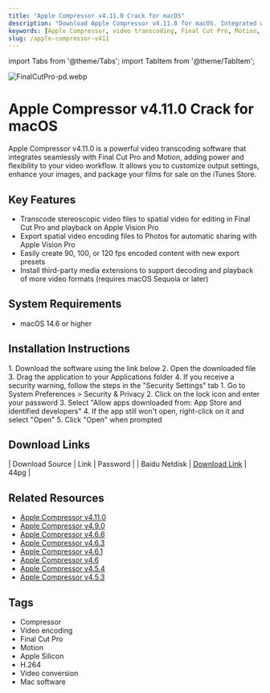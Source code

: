 ```yaml
---
title: "Apple Compressor v4.11.0 Crack for macOS"
description: "Download Apple Compressor v4.11.0 for macOS. Integrated with Final Cut Pro and Motion, it adds power and flexibility to video transcoding."
keywords: [Apple Compressor, video transcoding, Final Cut Pro, Motion, macOS, crack, download]
slug: /apple-compressor-v411
---
```


import Tabs from '@theme/Tabs';
import TabItem from '@theme/TabItem';

![FinalCutPro-pd.webp](https://list.ucards.store/d/img/FinalCutPro-pd.webp)

# Apple Compressor v4.11.0 Crack for macOS

Apple Compressor v4.11.0 is a powerful video transcoding software that integrates seamlessly with Final Cut Pro and Motion, adding power and flexibility to your video workflow. It allows you to customize output settings, enhance your images, and package your films for sale on the iTunes Store.

## Key Features

- Transcode stereoscopic video files to spatial video for editing in Final Cut Pro and playback on Apple Vision Pro
- Export spatial video encoding files to Photos for automatic sharing with Apple Vision Pro
- Easily create 90, 100, or 120 fps encoded content with new export presets
- Install third-party media extensions to support decoding and playback of more video formats (requires macOS Sequoia or later)

## System Requirements

- macOS 14.6 or higher

## Installation Instructions

<Tabs>
  <TabItem value="standard" label="Standard Installation" default>
    1. Download the software using the link below
    2. Open the downloaded file
    3. Drag the application to your Applications folder
    4. If you receive a security warning, follow the steps in the "Security Settings" tab
  </TabItem>
  <TabItem value="security" label="Security Settings">
    1. Go to System Preferences > Security & Privacy
    2. Click on the lock icon and enter your password
    3. Select "Allow apps downloaded from: App Store and identified developers"
    4. If the app still won't open, right-click on it and select "Open"
    5. Click "Open" when prompted
  </TabItem>
</Tabs>

## Download Links

| Download Source | Link | Password |
| Baidu Netdisk | [Download Link](https://pan.baidu.com/s/1COhop_2D3MaBrl5Ylg2gVQ?pwd=44pg) | 44pg |


## Related Resources

- [Apple Compressor v4.11.0](/apple-compressor-v411)
- [Apple Compressor v4.9.0](/apple-compressor-v490)
- [Apple Compressor v4.6.6](/apple-compressor-v466)
- [Apple Compressor v4.6.3](/apple-compressor-v463)
- [Apple Compressor v4.6.1](/apple-compressor-v461)
- [Apple Compressor v4.6](/apple-compressor-v460)
- [Apple Compressor v4.5.4](/apple-compressor-v454)
- [Apple Compressor v4.5.3](/apple-compressor-v453)


## Tags

- Compressor
- Video encoding
- Final Cut Pro
- Motion
- Apple Silicon
- H.264
- Video conversion
- Mac software